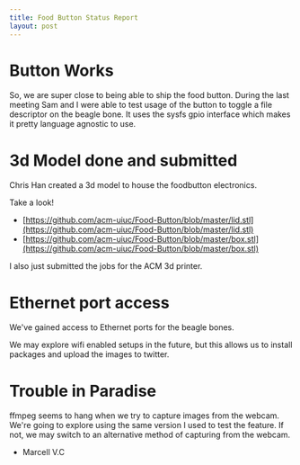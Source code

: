 ```yaml
---
title: Food Button Status Report
layout: post
---
```


# Button Works

So, we are super close to being able to ship the food button.
During the last meeting Sam and I were able to test usage of 
the button to toggle a file descriptor on the beagle bone. It
uses the sysfs gpio interface which makes it pretty language 
agnostic to use.

# 3d Model done and submitted

Chris Han created a 3d model to house the foodbutton electronics.

Take a look!

- [https://github.com/acm-uiuc/Food-Button/blob/master/lid.stl](https://github.com/acm-uiuc/Food-Button/blob/master/lid.stl)
- [https://github.com/acm-uiuc/Food-Button/blob/master/box.stl](https://github.com/acm-uiuc/Food-Button/blob/master/box.stl)

I also just submitted the jobs for the ACM 3d printer.

# Ethernet port access

We've gained access to Ethernet ports for the beagle bones.

We may explore wifi enabled setups in the future, but this allows
us to install packages and upload the images to twitter.

# Trouble in Paradise

ffmpeg seems to hang when we try to capture images from the webcam.
We're going to explore using the same version I used to test the feature.
If not, we may switch to an alternative method of capturing from the webcam.

- Marcell V.C
